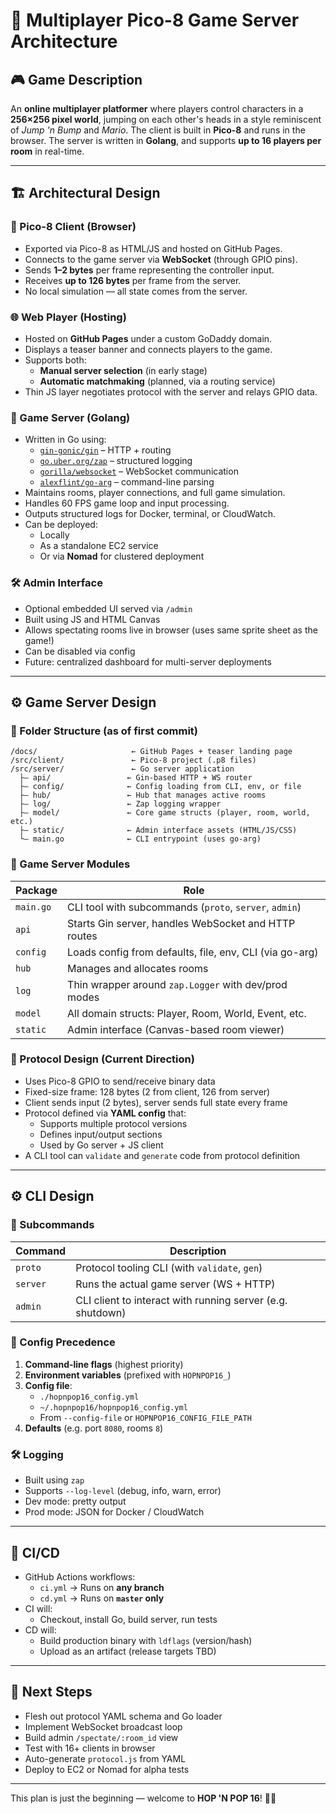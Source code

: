 # 🎩 Multiplayer Pico-8 Game Server Architecture

## 🎮 Game Description

An **online multiplayer platformer** where players control characters in a **256×256 pixel world**, jumping on each other's heads in a style reminiscent of *Jump 'n Bump* and *Mario*. The client is built in **Pico-8** and runs in the browser. The server is written in **Golang**, and supports **up to 16 players per room** in real-time.

---

## 🏗️ Architectural Design

### 🔹 Pico-8 Client (Browser)

- Exported via Pico-8 as HTML/JS and hosted on GitHub Pages.
- Connects to the game server via **WebSocket** (through GPIO pins).
- Sends **1–2 bytes** per frame representing the controller input.
- Receives **up to 126 bytes** per frame from the server.
- No local simulation — all state comes from the server.

### 🌐 Web Player (Hosting)

- Hosted on **GitHub Pages** under a custom GoDaddy domain.
- Displays a teaser banner and connects players to the game.
- Supports both:
  - **Manual server selection** (in early stage)
  - **Automatic matchmaking** (planned, via a routing service)
- Thin JS layer negotiates protocol with the server and relays GPIO data.

### 🧠 Game Server (Golang)

- Written in Go using:
  - [`gin-gonic/gin`](https://github.com/gin-gonic/gin) – HTTP + routing
  - [`go.uber.org/zap`](https://github.com/uber-go/zap) – structured logging
  - [`gorilla/websocket`](https://github.com/gorilla/websocket) – WebSocket communication
  - [`alexflint/go-arg`](https://github.com/alexflint/go-arg) – command-line parsing
- Maintains rooms, player connections, and full game simulation.
- Handles 60 FPS game loop and input processing.
- Outputs structured logs for Docker, terminal, or CloudWatch.
- Can be deployed:
  - Locally
  - As a standalone EC2 service
  - Or via **Nomad** for clustered deployment

### 🛠️ Admin Interface

- Optional embedded UI served via `/admin`
- Built using JS and HTML Canvas
- Allows spectating rooms live in browser (uses same sprite sheet as the game!)
- Can be disabled via config
- Future: centralized dashboard for multi-server deployments

---

## ⚙️ Game Server Design

### 📁 Folder Structure (as of first commit)

```plaintext
/docs/                     ← GitHub Pages + teaser landing page
/src/client/               ← Pico-8 project (.p8 files)
/src/server/               ← Go server application
  ├— api/                 ← Gin-based HTTP + WS router
  ├— config/              ← Config loading from CLI, env, or file
  ├— hub/                 ← Hub that manages active rooms
  ├— log/                 ← Zap logging wrapper
  ├— model/               ← Core game structs (player, room, world, etc.)
  ├— static/              ← Admin interface assets (HTML/JS/CSS)
  └— main.go              ← CLI entrypoint (uses go-arg)
```

### 📆 Game Server Modules

| Package     | Role |
|-------------|------|
| `main.go`   | CLI tool with subcommands (`proto`, `server`, `admin`) |
| `api`       | Starts Gin server, handles WebSocket and HTTP routes |
| `config`    | Loads config from defaults, file, env, CLI (via go-arg) |
| `hub`       | Manages and allocates rooms |
| `log`       | Thin wrapper around `zap.Logger` with dev/prod modes |
| `model`     | All domain structs: Player, Room, World, Event, etc. |
| `static`    | Admin interface (Canvas-based room viewer) |

### 🔌 Protocol Design (Current Direction)

- Uses Pico-8 GPIO to send/receive binary data
- Fixed-size frame: 128 bytes (2 from client, 126 from server)
- Client sends input (2 bytes), server sends full state every frame
- Protocol defined via **YAML config** that:
  - Supports multiple protocol versions
  - Defines input/output sections
  - Used by Go server + JS client
- A CLI tool can `validate` and `generate` code from protocol definition

---

## ⚙️ CLI Design

### 📆 Subcommands

| Command       | Description |
|---------------|-------------|
| `proto`       | Protocol tooling CLI (with `validate`, `gen`) |
| `server`      | Runs the actual game server (WS + HTTP) |
| `admin`       | CLI client to interact with running server (e.g. shutdown) |

### 🔧 Config Precedence

1. **Command-line flags** (highest priority)
2. **Environment variables** (prefixed with `HOPNPOP16_`)
3. **Config file**:
   - `./hopnpop16_config.yml`
   - `~/.hopnpop16/hopnpop16_config.yml`
   - From `--config-file` or `HOPNPOP16_CONFIG_FILE_PATH`
4. **Defaults** (e.g. port `8080`, rooms `8`)

### 🛠️ Logging

- Built using `zap`
- Supports `--log-level` (debug, info, warn, error)
- Dev mode: pretty output
- Prod mode: JSON for Docker / CloudWatch

---

## 🚀 CI/CD

- GitHub Actions workflows:
  - `ci.yml` → Runs on **any branch**
  - `cd.yml` → Runs on **`master` only**
- CI will:
  - Checkout, install Go, build server, run tests
- CD will:
  - Build production binary with `ldflags` (version/hash)
  - Upload as an artifact (release targets TBD)

---

## 🧱 Next Steps

- Flesh out protocol YAML schema and Go loader
- Implement WebSocket broadcast loop
- Build admin `/spectate/:room_id` view
- Test with 16+ clients in browser
- Auto-generate `protocol.js` from YAML
- Deploy to EC2 or Nomad for alpha tests

---

This plan is just the beginning — welcome to **HOP 'N POP 16**! 🐰💥
